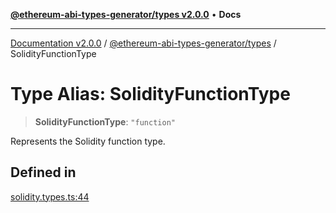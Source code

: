 [**@ethereum-abi-types-generator/types v2.0.0**](../README.md) • **Docs**

***

[Documentation v2.0.0](../../../packages.md) / [@ethereum-abi-types-generator/types](../README.md) / SolidityFunctionType

# Type Alias: SolidityFunctionType

> **SolidityFunctionType**: `"function"`

Represents the Solidity function type.

## Defined in

[solidity.types.ts:44](https://github.com/niZmosis/ethereum-abi-types-generator/blob/51c0ac8a6ea35330201860f8469daa0efc6ae8f2/packages/types/src/solidity.types.ts#L44)
